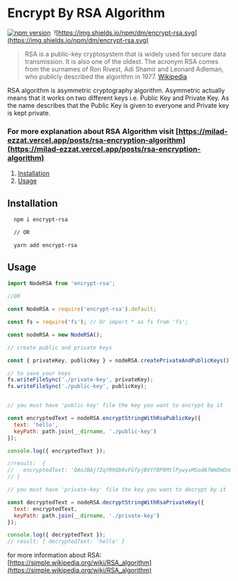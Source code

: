 
# Encrypt By RSA Algorithm

[![npm version](https://badge.fury.io/js/encrypt-rsa.svg)](https://badge.fury.io/js/encrypt-rsa)&nbsp;
![https://img.shields.io/npm/dm/encrypt-rsa.svg](https://img.shields.io/npm/dm/encrypt-rsa.svg)

> RSA is a public-key cryptosystem that is widely used for secure data transmission. It is also one of the oldest. The acronym RSA comes from the surnames of Ron Rivest, Adi Shamir and Leonard Adleman, who publicly described the algorithm in 1977. [Wikipedia](https://en.wikipedia.org/wiki/RSA_(cryptosystem))

RSA algorithm is asymmetric cryptography algorithm. Asymmetric actually means that it works on two different keys i.e. Public Key and Private Key. As the name describes that the Public Key is given to everyone and Private key is kept private.

### For more explanation about RSA Algorithm visit [https://milad-ezzat.vercel.app/posts/rsa-encryption-algorithm](https://milad-ezzat.vercel.app/posts/rsa-encryption-algorithm)

1. [Installation](#installation)
2. [Usage](#usage)

## Installation

```bash
  npm i encrypt-rsa

  // OR

  yarn add encrypt-rsa
```


## Usage

```js
import NodeRSA from 'encrypt-rsa';

//OR

const NodeRSA = require('encrypt-rsa').default;

const fs = require('fs'); // Or import * as fs from 'fs';

const nodeRSA = new NodeRSA();

// create public and private keys

const { privateKey, publicKey } = nodeRSA.createPrivateAndPublicKeys()

// to save your keys
fs.writeFileSync('./private-key', privateKey);
fs.writeFileSync('./public-key', publicKey);


// you must have 'public-key' file the key you want to encrypt by it

const encryptedText = nodeRSA.encryptStringWithRsaPublicKey({ 
  text: 'hello', 
  keyPath: path.join(__dirname, './public-key') 
});

console.log({ encryptedText });

//result:  {
//   encryptedText: 'QAoJBAj7ZqYR9Qb9vFGfpjBVY7BP0MtlPywyxMSodA7WmOmOn0glOlrLxUqjJrmaKsqxdJxZadEMAM8+6gLNhwcLtbFPRLQEUTSHk2NNhehsPOESoNjwbXOj5Y+zBCSkjVuW6MRkdaTZeGXi0sii1OqvIQGmOaOR2xzEdDj2eD8='
// }

// you must have 'private-key' file the key you want to decrypt by it

const decryptedText = nodeRSA.decryptStringWithRsaPrivateKey({ 
  text: encryptedText, 
  keyPath: path.join(__dirname, './private-key') 
});

console.log({ decryptedText });
// result: { decryptedText: 'hello' }

```
for more information about RSA:
[https://simple.wikipedia.org/wiki/RSA_algorithm](https://simple.wikipedia.org/wiki/RSA_algorithm)
